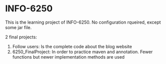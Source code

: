 # INFO-6250
This is the learning project of INFO-6250.
No configuration rqueired, except some jar file.

2 final projects:
1. Follow users: Is the complete code about the blog website
2. 6250_FinalProject: In order to practice maven and annotation. Fewer functions but newer implementation methods are used
